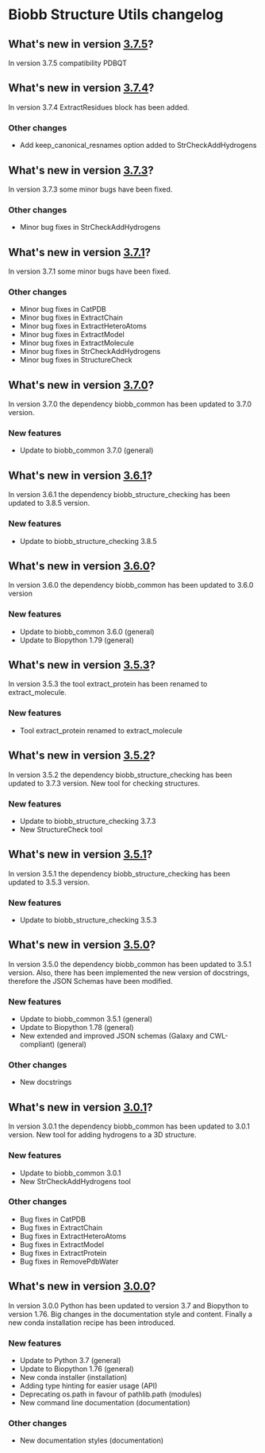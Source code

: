 # Biobb Structure Utils changelog

## What's new in version [3.7.5](https://github.com/bioexcel/biobb_structure_utils/releases/tag/v3.7.5)?
In version 3.7.5 compatibility PDBQT


## What's new in version [3.7.4](https://github.com/bioexcel/biobb_structure_utils/releases/tag/v3.7.4)?
In version 3.7.4 ExtractResidues block has been added.

### Other changes

* Add keep_canonical_resnames option added to StrCheckAddHydrogens

## What's new in version [3.7.3](https://github.com/bioexcel/biobb_structure_utils/releases/tag/v3.7.3)?
In version 3.7.3 some minor bugs have been fixed.

### Other changes

* Minor bug fixes in StrCheckAddHydrogens

## What's new in version [3.7.1](https://github.com/bioexcel/biobb_structure_utils/releases/tag/v3.7.1)?
In version 3.7.1 some minor bugs have been fixed.

### Other changes

* Minor bug fixes in CatPDB
* Minor bug fixes in ExtractChain
* Minor bug fixes in ExtractHeteroAtoms
* Minor bug fixes in ExtractModel
* Minor bug fixes in ExtractMolecule
* Minor bug fixes in StrCheckAddHydrogens
* Minor bug fixes in StructureCheck

## What's new in version [3.7.0](https://github.com/bioexcel/biobb_structure_utils/releases/tag/v3.7.0)?
In version 3.7.0 the dependency biobb_common has been updated to 3.7.0 version.

### New features

* Update to biobb_common 3.7.0 (general)

## What's new in version [3.6.1](https://github.com/bioexcel/biobb_structure_utils/releases/tag/v3.6.1)?
In version 3.6.1 the dependency biobb_structure_checking has been updated to 3.8.5 version.

### New features

* Update to biobb_structure_checking 3.8.5

## What's new in version [3.6.0](https://github.com/bioexcel/biobb_structure_utils/releases/tag/v3.6.0)?
In version 3.6.0 the dependency biobb_common has been updated to 3.6.0 version

### New features

* Update to biobb_common 3.6.0 (general)
* Update to Biopython 1.79 (general)

## What's new in version [3.5.3](https://github.com/bioexcel/biobb_structure_utils/releases/tag/v3.5.3)?
In version 3.5.3 the tool extract_protein has been renamed to extract_molecule.

### New features

* Tool extract_protein renamed to extract_molecule

## What's new in version [3.5.2](https://github.com/bioexcel/biobb_structure_utils/releases/tag/v3.5.2)?
In version 3.5.2 the dependency biobb_structure_checking has been updated to 3.7.3 version. New tool for checking structures.

### New features

* Update to biobb_structure_checking 3.7.3
* New StructureCheck tool

## What's new in version [3.5.1](https://github.com/bioexcel/biobb_structure_utils/releases/tag/v3.5.1)?
In version 3.5.1 the dependency biobb_structure_checking has been updated to 3.5.3 version.

### New features

* Update to biobb_structure_checking 3.5.3

## What's new in version [3.5.0](https://github.com/bioexcel/biobb_structure_utils/releases/tag/v3.5.0)?
In version 3.5.0 the dependency biobb_common has been updated to 3.5.1 version. Also, there has been implemented the new version of docstrings, therefore the JSON Schemas have been modified.

### New features

* Update to biobb_common 3.5.1 (general)
* Update to Biopython 1.78 (general)
* New extended and improved JSON schemas (Galaxy and CWL-compliant) (general)

### Other changes

* New docstrings

## What's new in version [3.0.1](https://github.com/bioexcel/biobb_structure_utils/releases/tag/v3.0.1)?
In version 3.0.1 the dependency biobb_common has been updated to 3.0.1 version. New tool for adding hydrogens to a 3D structure.

### New features

* Update to biobb_common 3.0.1
* New StrCheckAddHydrogens tool

### Other changes

* Bug fixes in CatPDB
* Bug fixes in ExtractChain
* Bug fixes in ExtractHeteroAtoms
* Bug fixes in ExtractModel
* Bug fixes in ExtractProtein
* Bug fixes in RemovePdbWater

## What's new in version [3.0.0](https://github.com/bioexcel/biobb_structure_utils/releases/tag/v3.0.0)?
In version 3.0.0 Python has been updated to version 3.7 and Biopython to version 1.76. Big changes in the documentation style and content. Finally a new conda installation recipe has been introduced.

### New features

* Update to Python 3.7 (general)
* Update to Biopython 1.76 (general)
* New conda installer (installation)
* Adding type hinting for easier usage (API)
* Deprecating os.path in favour of pathlib.path (modules)
* New command line documentation (documentation)

### Other changes

* New documentation styles (documentation)
